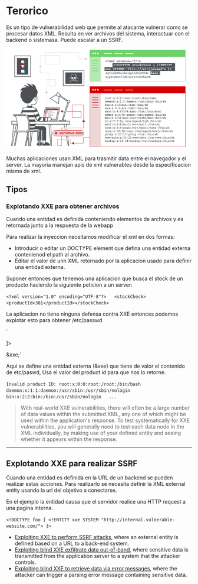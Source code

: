 # Terorico

Es un tipo de vulnerabilidad web que permite al atacante vulnerar como se procesar datos XML. Resulta en ver archivos del sistema, interactuar con el backend o sistemasa. Puede escalar a un SSRF.

![](../../.gitbook/assets/imagen%20%28615%29.png)

Muchas aplicaciones usan XML para trasmitir data entre el navegador y el server. La mayoria manejan apis de xml vulnerables desde la especificacion misma de xml.

## Tipos

### Explotando XXE para obtener archivos

Cuando una entidad es definida conteniendo elementos de archivos y es retornada junto a la respuesta de la webapp

Para realizar la inyeccion neceitamos modificar el xml en dos formas:

* Introducir o editar un DOCTYPE element que defina una entidad externa contenienod el path al archivo.
* Editar el valor de unn XML retornado por la aplicacion usado para definir una entidad externa.

Suponer entonces que tenemos una aplicacion que busca el stock de un producto haciendo la siguiente peticion a un server:

 `<?xml version="1.0" encoding="UTF-8"?>  
 <stockCheck><productId>381</productId></stockCheck>`

La aplicacion no tiene ninguna defensa contra XXE entonces podemos explotar esto para obtener /etc/passwd

  `<?xml version="1.0" encoding="UTF-8"?>  
 <!DOCTYPE foo [ <!ENTITY xxe SYSTEM "file:///etc/passwd"> ]>  
 <stockCheck><productId>&xxe;</productId></stockCheck>`

Aqui se define una entidad externa \(&xxe\) que tiene de valor el contenido de etc/paswd, Usa el valor del product id para que nos lo retorne.

 `Invalid product ID: root:x:0:0:root:/root:/bin/bash  
 daemon:x:1:1:daemon:/usr/sbin:/usr/sbin/nologin  
 bin:x:2:2:bin:/bin:/usr/sbin/nologin  
 ...`

> With real-world XXE vulnerabilities, there will often be a large number of data values within the submitted XML, any one of which might be used within the application's response. To test systematically for XXE vulnerabilities, you will generally need to test each data node in the XML individually, by making use of your defined entity and seeing whether it appears within the response.





------------

## Explotando XXE para realizar SSRF 

Cuando una entidad es definida en la URL de un backend se pueden realizar estas acciones. Para realizarlo se necesita definir la XML external entity usando la url del objetivo a conectarse.

En el ejemplo la entidad causa que el servidor realice una HTTP request a una pagina interna.

 `<!DOCTYPE foo [ <!ENTITY xxe SYSTEM "http://internal.vulnerable-website.com/"> ]>`



*  [Exploiting XXE to perform SSRF attacks](https://portswigger.net/web-security/xxe#exploiting-xxe-to-perform-ssrf-attacks), where an external entity is defined based on a URL to a back-end system.
*  [Exploiting blind XXE exfiltrate data out-of-band](https://portswigger.net/web-security/xxe/blind#exploiting-blind-xxe-to-exfiltrate-data-out-of-band), where sensitive data is transmitted from the application server to a system that the attacker controls.
*  [Exploiting blind XXE to retrieve data via error messages](https://portswigger.net/web-security/xxe/blind#exploiting-blind-xxe-to-retrieve-data-via-error-messages), where the attacker can trigger a parsing error message containing sensitive data.





